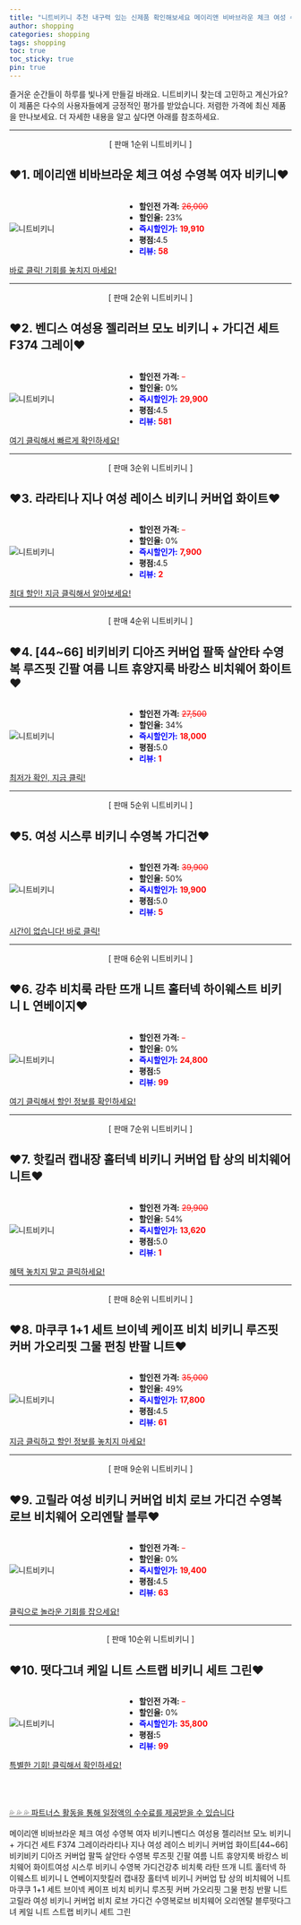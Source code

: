 ```yaml
---
title: "니트비키니 추천 내구력 있는 신제품 확인해보세요 메이리앤 비바브라운 체크 여성 수영복"
author: shopping
categories: shopping
tags: shopping
toc: true
toc_sticky: true
pin: true
---
```

즐거운 순간들이 하루를 빛나게 만들길 바래요. 니트비키니 찾는데 고민하고 계신가요? 이 제품은 다수의 사용자들에게 긍정적인 평가를 받았습니다. 저렴한 가격에 최신 제품을 만나보세요. 더 자세한 내용을 알고 싶다면 아래를 참조하세요.

---
<p class="toplist" style="margin: 0 auto; display: block; width: fit-content;">[ 판매 1순위 니트비키니 ]</p>

<h2><strong>❤️1. 메이리앤 비바브라운 체크 여성 수영복 여자 비키니❤️</strong></h2>

<div style="display: flex; align-items: center;">
    <div style="flex: 0.4;">
        <img src="https://thumbnail9.coupangcdn.com/thumbnails/remote/230x230ex/image/vendor_inventory/f38d/5c44d4116cc9cb8b25124a802d520ac3920e4b9be8b772b42398681a532c.jpg" alt="니트비키니" style="max-width: 100%;">
    </div>
    <div style="flex: 0.6; margin-left: 10px;">
        <ul>
            <li><strong>할인전 가격:</strong> <del style="color: red;">26,000</del></li>
            <li><strong>할인율:</strong> 23%</li>
            <li><span style='color:blue'><strong>즉시할인가:</strong></span> <span style='color:red'><strong>19,910</strong></span></li>
            <li><strong>평점:</strong>4.5</li>
            <li><span style='color:blue'><strong>리뷰:</strong></span> <span style='color:red'><strong>58</strong></span></li>
        </ul>
    </div>
</div>
<div class="center">
    <a href="https://selin100587001.github.io?lptag=AF9450613&subid=githubio&pageKey=7124433637&traceid=V0-153&itemId=17846084739&vendorItemId=88889353340" class="myButton">
        바로 클릭! 기회를 놓치지 마세요!
    </a>
</div>


---
<p class="toplist" style="margin: 0 auto; display: block; width: fit-content;">[ 판매 2순위 니트비키니 ]</p>

<h2><strong>❤️2. 벤디스 여성용 젤리러브 모노 비키니 + 가디건 세트 F374 그레이❤️</strong></h2>

<div style="display: flex; align-items: center;">
    <div style="flex: 0.4;">
        <img src="https://thumbnail8.coupangcdn.com/thumbnails/remote/230x230ex/image/retail/images/416924832775849-9f1152e1-7bae-4b5e-afdd-931015ecb4a2.jpg" alt="니트비키니" style="max-width: 100%;">
    </div>
    <div style="flex: 0.6; margin-left: 10px;">
        <ul>
            <li><strong>할인전 가격:</strong> <del style="color: red;">-</del></li>
            <li><strong>할인율:</strong> 0%</li>
            <li><span style='color:blue'><strong>즉시할인가:</strong></span> <span style='color:red'><strong>29,900</strong></span></li>
            <li><strong>평점:</strong>4.5</li>
            <li><span style='color:blue'><strong>리뷰:</strong></span> <span style='color:red'><strong>581</strong></span></li>
        </ul>
    </div>
</div>
<div class="center">
    <a href="https://selin100587001.github.io?lptag=AF9450613&subid=githubio&pageKey=1568895934&traceid=V0-153&itemId=2682842370&vendorItemId=70673354773" class="myButton">
        여기 클릭해서 빠르게 확인하세요!
    </a>
</div>


---
<p class="toplist" style="margin: 0 auto; display: block; width: fit-content;">[ 판매 3순위 니트비키니 ]</p>

<h2><strong>❤️3. 라라티나 지나 여성 레이스 비키니 커버업 화이트❤️</strong></h2>

<div style="display: flex; align-items: center;">
    <div style="flex: 0.4;">
        <img src="https://thumbnail10.coupangcdn.com/thumbnails/remote/230x230ex/image/vendor_inventory/4f2b/fad29a7d10ee4a101d24c52da71c6c67275aa99ad979e84441798eec759f.jpg" alt="니트비키니" style="max-width: 100%;">
    </div>
    <div style="flex: 0.6; margin-left: 10px;">
        <ul>
            <li><strong>할인전 가격:</strong> <del style="color: red;">-</del></li>
            <li><strong>할인율:</strong> 0%</li>
            <li><span style='color:blue'><strong>즉시할인가:</strong></span> <span style='color:red'><strong>7,900</strong></span></li>
            <li><strong>평점:</strong>4.5</li>
            <li><span style='color:blue'><strong>리뷰:</strong></span> <span style='color:red'><strong>2</strong></span></li>
        </ul>
    </div>
</div>
<div class="center">
    <a href="https://selin100587001.github.io?lptag=AF9450613&subid=githubio&pageKey=7970001728&traceid=V0-153&itemId=22070162331&vendorItemId=89117319449" class="myButton">
        최대 할인! 지금 클릭해서 알아보세요!
    </a>
</div>


---
<p class="toplist" style="margin: 0 auto; display: block; width: fit-content;">[ 판매 4순위 니트비키니 ]</p>

<h2><strong>❤️4. [44~66] 비키비키 디아즈 커버업 팔뚝 살안타 수영복 루즈핏 긴팔 여름 니트 휴양지룩 바캉스 비치웨어 화이트❤️</strong></h2>

<div style="display: flex; align-items: center;">
    <div style="flex: 0.4;">
        <img src="https://thumbnail6.coupangcdn.com/thumbnails/remote/230x230ex/image/vendor_inventory/a45b/67c9af4d88d671859ad0b6b7b1b61aed06b975db1f08cb099902cb115f55.jpg" alt="니트비키니" style="max-width: 100%;">
    </div>
    <div style="flex: 0.6; margin-left: 10px;">
        <ul>
            <li><strong>할인전 가격:</strong> <del style="color: red;">27,500</del></li>
            <li><strong>할인율:</strong> 34%</li>
            <li><span style='color:blue'><strong>즉시할인가:</strong></span> <span style='color:red'><strong>18,000</strong></span></li>
            <li><strong>평점:</strong>5.0</li>
            <li><span style='color:blue'><strong>리뷰:</strong></span> <span style='color:red'><strong>1</strong></span></li>
        </ul>
    </div>
</div>
<div class="center">
    <a href="https://selin100587001.github.io?lptag=AF9450613&subid=githubio&pageKey=8199534840&traceid=V0-153&itemId=23498628892&vendorItemId=90525073559" class="myButton">
        최저가 확인, 지금 클릭!
    </a>
</div>


---
<p class="toplist" style="margin: 0 auto; display: block; width: fit-content;">[ 판매 5순위 니트비키니 ]</p>

<h2><strong>❤️5. 여성 시스루 비키니 수영복 가디건❤️</strong></h2>

<div style="display: flex; align-items: center;">
    <div style="flex: 0.4;">
        <img src="https://thumbnail7.coupangcdn.com/thumbnails/remote/230x230ex/image/vendor_inventory/3223/f25cb1fbac04401a006724932bebfeb79e3d52bc3e2998d411476283e087.jpg" alt="니트비키니" style="max-width: 100%;">
    </div>
    <div style="flex: 0.6; margin-left: 10px;">
        <ul>
            <li><strong>할인전 가격:</strong> <del style="color: red;">39,900</del></li>
            <li><strong>할인율:</strong> 50%</li>
            <li><span style='color:blue'><strong>즉시할인가:</strong></span> <span style='color:red'><strong>19,900</strong></span></li>
            <li><strong>평점:</strong>5.0</li>
            <li><span style='color:blue'><strong>리뷰:</strong></span> <span style='color:red'><strong>5</strong></span></li>
        </ul>
    </div>
</div>
<div class="center">
    <a href="https://selin100587001.github.io?lptag=AF9450613&subid=githubio&pageKey=8211684940&traceid=V0-153&itemId=23572714302&vendorItemId=90598651719" class="myButton">
        시간이 없습니다! 바로 클릭!
    </a>
</div>


---
<p class="toplist" style="margin: 0 auto; display: block; width: fit-content;">[ 판매 6순위 니트비키니 ]</p>

<h2><strong>❤️6. 강추 비치룩 라탄 뜨개 니트 홀터넥 하이웨스트 비키니 L 연베이지❤️</strong></h2>

<div style="display: flex; align-items: center;">
    <div style="flex: 0.4;">
        <img src="https://thumbnail9.coupangcdn.com/thumbnails/remote/230x230ex/image/vendor_inventory/6c50/924560971e0e3e5e71e2367b25845e8ecf2d4f9b1e7d54b150cb04cbaa3a.jpg" alt="니트비키니" style="max-width: 100%;">
    </div>
    <div style="flex: 0.6; margin-left: 10px;">
        <ul>
            <li><strong>할인전 가격:</strong> <del style="color: red;">-</del></li>
            <li><strong>할인율:</strong> 0%</li>
            <li><span style='color:blue'><strong>즉시할인가:</strong></span> <span style='color:red'><strong>24,800</strong></span></li>
            <li><strong>평점:</strong>5</li>
            <li><span style='color:blue'><strong>리뷰:</strong></span> <span style='color:red'><strong>99</strong></span></li>
        </ul>
    </div>
</div>
<div class="center">
    <a href="https://selin100587001.github.io?lptag=AF9450613&subid=githubio&pageKey=7752788985&traceid=V0-153&itemId=20887283796&vendorItemId=87954430806" class="myButton">
        여기 클릭해서 할인 정보를 확인하세요!
    </a>
</div>


---
<p class="toplist" style="margin: 0 auto; display: block; width: fit-content;">[ 판매 7순위 니트비키니 ]</p>

<h2><strong>❤️7. 핫킬러 캡내장 홀터넥 비키니 커버업 탑 상의 비치웨어 니트❤️</strong></h2>

<div style="display: flex; align-items: center;">
    <div style="flex: 0.4;">
        <img src="https://thumbnail10.coupangcdn.com/thumbnails/remote/230x230ex/image/vendor_inventory/701d/b63612210893fd0db1f84d6bddc80d373bdec0cdc3807039bebf08e32590.png" alt="니트비키니" style="max-width: 100%;">
    </div>
    <div style="flex: 0.6; margin-left: 10px;">
        <ul>
            <li><strong>할인전 가격:</strong> <del style="color: red;">29,900</del></li>
            <li><strong>할인율:</strong> 54%</li>
            <li><span style='color:blue'><strong>즉시할인가:</strong></span> <span style='color:red'><strong>13,620</strong></span></li>
            <li><strong>평점:</strong>5.0</li>
            <li><span style='color:blue'><strong>리뷰:</strong></span> <span style='color:red'><strong>1</strong></span></li>
        </ul>
    </div>
</div>
<div class="center">
    <a href="https://selin100587001.github.io?lptag=AF9450613&subid=githubio&pageKey=8149399682&traceid=V0-153&itemId=23184503284&vendorItemId=90229883634" class="myButton">
        혜택 놓치지 말고 클릭하세요!
    </a>
</div>


---
<p class="toplist" style="margin: 0 auto; display: block; width: fit-content;">[ 판매 8순위 니트비키니 ]</p>

<h2><strong>❤️8. 마쿠쿠 1+1 세트 브이넥 케이프 비치 비키니 루즈핏 커버 가오리핏 그물 펀칭 반팔 니트❤️</strong></h2>

<div style="display: flex; align-items: center;">
    <div style="flex: 0.4;">
        <img src="https://thumbnail8.coupangcdn.com/thumbnails/remote/230x230ex/image/vendor_inventory/13c1/ac724b4d5fedc1cf914e3aa2e08f3d59b6476dc4bffd8e9e7c100b31495e.jpg" alt="니트비키니" style="max-width: 100%;">
    </div>
    <div style="flex: 0.6; margin-left: 10px;">
        <ul>
            <li><strong>할인전 가격:</strong> <del style="color: red;">35,000</del></li>
            <li><strong>할인율:</strong> 49%</li>
            <li><span style='color:blue'><strong>즉시할인가:</strong></span> <span style='color:red'><strong>17,800</strong></span></li>
            <li><strong>평점:</strong>4.5</li>
            <li><span style='color:blue'><strong>리뷰:</strong></span> <span style='color:red'><strong>61</strong></span></li>
        </ul>
    </div>
</div>
<div class="center">
    <a href="https://selin100587001.github.io?lptag=AF9450613&subid=githubio&pageKey=8054661110&traceid=V0-153&itemId=22602615697&vendorItemId=89644250841" class="myButton">
        지금 클릭하고 할인 정보를 놓치지 마세요!
    </a>
</div>


---
<p class="toplist" style="margin: 0 auto; display: block; width: fit-content;">[ 판매 9순위 니트비키니 ]</p>

<h2><strong>❤️9. 고릴라 여성 비키니 커버업 비치 로브 가디건 수영복로브 비치웨어 오리엔탈 블루❤️</strong></h2>

<div style="display: flex; align-items: center;">
    <div style="flex: 0.4;">
        <img src="https://thumbnail10.coupangcdn.com/thumbnails/remote/230x230ex/image/vendor_inventory/902a/a2f6329471a8e1fea0e16587a8184d9d19292f8bbe523d5cdf1e16f3ae73.jpg" alt="니트비키니" style="max-width: 100%;">
    </div>
    <div style="flex: 0.6; margin-left: 10px;">
        <ul>
            <li><strong>할인전 가격:</strong> <del style="color: red;">-</del></li>
            <li><strong>할인율:</strong> 0%</li>
            <li><span style='color:blue'><strong>즉시할인가:</strong></span> <span style='color:red'><strong>19,400</strong></span></li>
            <li><strong>평점:</strong>4.5</li>
            <li><span style='color:blue'><strong>리뷰:</strong></span> <span style='color:red'><strong>63</strong></span></li>
        </ul>
    </div>
</div>
<div class="center">
    <a href="https://selin100587001.github.io?lptag=AF9450613&subid=githubio&pageKey=6608288872&traceid=V0-153&itemId=14973097079&vendorItemId=86457344960" class="myButton">
        클릭으로 놀라운 기회를 잡으세요!
    </a>
</div>


---
<p class="toplist" style="margin: 0 auto; display: block; width: fit-content;">[ 판매 10순위 니트비키니 ]</p>

<h2><strong>❤️10. 떳다그녀 케일 니트 스트랩 비키니 세트 그린❤️</strong></h2>

<div style="display: flex; align-items: center;">
    <div style="flex: 0.4;">
        <img src="https://thumbnail9.coupangcdn.com/thumbnails/remote/230x230ex/image/vendor_inventory/a129/a04c516b57760d664edb49f7360fb490cbb06bb3cd44657db7df17920be6.jpg" alt="니트비키니" style="max-width: 100%;">
    </div>
    <div style="flex: 0.6; margin-left: 10px;">
        <ul>
            <li><strong>할인전 가격:</strong> <del style="color: red;">-</del></li>
            <li><strong>할인율:</strong> 0%</li>
            <li><span style='color:blue'><strong>즉시할인가:</strong></span> <span style='color:red'><strong>35,800</strong></span></li>
            <li><strong>평점:</strong>5</li>
            <li><span style='color:blue'><strong>리뷰:</strong></span> <span style='color:red'><strong>99</strong></span></li>
        </ul>
    </div>
</div>
<div class="center">
    <a href="https://selin100587001.github.io?lptag=AF9450613&subid=githubio&pageKey=8176268764&traceid=V0-153&itemId=23365514158&vendorItemId=90464753765" class="myButton">
        특별한 기회! 클릭해서 확인하세요!
    </a>
</div>

<br><br><br>[💦 💦 💦 파트너스 활동을 통해 일정액의 수수료를 제공받을 수 있습니다](https://link.coupang.com/a/bcpT2c)<br><br>메이리앤 비바브라운 체크 여성 수영복 여자 비키니벤디스 여성용 젤리러브 모노 비키니 + 가디건 세트 F374 그레이라라티나 지나 여성 레이스 비키니 커버업 화이트[44~66] 비키비키 디아즈 커버업 팔뚝 살안타 수영복 루즈핏 긴팔 여름 니트 휴양지룩 바캉스 비치웨어 화이트여성 시스루 비키니 수영복 가디건강추 비치룩 라탄 뜨개 니트 홀터넥 하이웨스트 비키니 L 연베이지핫킬러 캡내장 홀터넥 비키니 커버업 탑 상의 비치웨어 니트마쿠쿠 1+1 세트 브이넥 케이프 비치 비키니 루즈핏 커버 가오리핏 그물 펀칭 반팔 니트고릴라 여성 비키니 커버업 비치 로브 가디건 수영복로브 비치웨어 오리엔탈 블루떳다그녀 케일 니트 스트랩 비키니 세트 그린